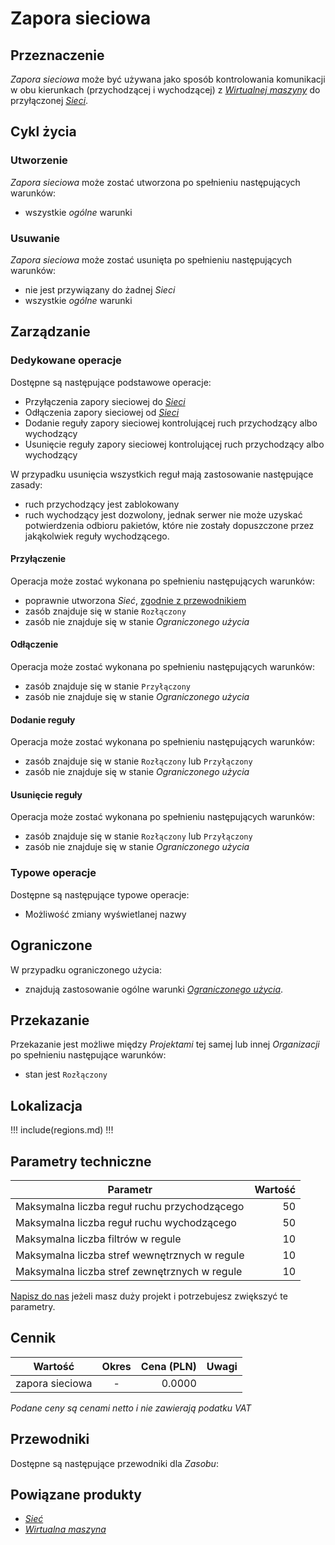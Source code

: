 # Zapora sieciowa

## Przeznaczenie

*Zapora sieciowa* może być używana jako sposób kontrolowania komunikacji w obu kierunkach (przychodzącej i wychodzącej) z *[Wirtualnej maszyny](/resource/compute/virtual-machine.md)* do przyłączonej *[Sieci](/resource/networking/network.md)*.

## Cykl życia

### Utworzenie

*Zapora sieciowa* może zostać utworzona po spełnieniu następujących warunków:

 * wszystkie *ogólne* warunki

### Usuwanie

*Zapora sieciowa* może zostać usunięta po spełnieniu następujących warunków:

 * nie jest przywiązany do żadnej *Sieci*
 * wszystkie *ogólne* warunki

## Zarządzanie

### Dedykowane operacje

Dostępne są następujące podstawowe operacje:

 * Przyłączenia zapory sieciowej do *[Sieci](/resource/networking/network.md)*
 * Odłączenia zapory sieciowej od *[Sieci](/resource/networking/network.md)*
 * Dodanie reguły zapory sieciowej kontrolującej ruch przychodzący albo wychodzący
 * Usunięcie reguły zapory sieciowej kontrolującej ruch przychodzący albo wychodzący

W przypadku usunięcia wszystkich reguł mają zastosowanie następujące zasady:

 * ruch przychodzący jest zablokowany
 * ruch wychodzący jest dozwolony, jednak serwer nie może uzyskać potwierdzenia odbioru pakietów, które nie zostały dopuszczone przez jakąkolwiek reguły wychodzącego.

#### Przyłączenie

Operacja może zostać wykonana po spełnieniu następujących warunków: 

* poprawnie utworzona *Sieć*, [zgodnie z przewodnikiem](/guide/networking/network/creating.md)
* zasób znajduje się w stanie ```Rozłączony```
* zasób nie znajduje się w stanie *Ograniczonego użycia*

#### Odłączenie

Operacja może zostać wykonana po spełnieniu następujących warunków: 

* zasób znajduje się w stanie ```Przyłączony```
* zasób nie znajduje się w stanie *Ograniczonego użycia*

#### Dodanie reguły

Operacja może zostać wykonana po spełnieniu następujących warunków: 

* zasób znajduje się w stanie ```Rozłączony``` lub ```Przyłączony```
* zasób nie znajduje się w stanie *Ograniczonego użycia*

#### Usunięcie reguły

Operacja może zostać wykonana po spełnieniu następujących warunków: 

* zasób znajduje się w stanie ```Rozłączony``` lub ```Przyłączony```
* zasób nie znajduje się w stanie *Ograniczonego użycia*

### Typowe operacje

Dostępne są następujące typowe operacje:

 * Możliwość zmiany wyświetlanej nazwy

## Ograniczone 

W przypadku ograniczonego użycia:

 * znajdują zastosowanie ogólne warunki *[Ograniczonego użycia](/platform/resource.md#ograniczonego-uzycia)*.

## Przekazanie

Przekazanie jest możliwe między *Projektami* tej samej lub innej *Organizacji* po spełnieniu następujące warunków:

 * stan jest ``Rozłączony``

## Lokalizacja

!!! include(regions.md) !!!

## Parametry techniczne

Parametr                                      | Wartość 
--------------------------------------------- | ------:
Maksymalna liczba reguł ruchu przychodzącego  | 50
Maksymalna liczba reguł ruchu wychodzącego    | 50
Maksymalna liczba filtrów w regule            | 10 
Maksymalna liczba stref wewnętrznych w regule | 10
Maksymalna liczba stref zewnętrznych w regule | 10

[Napisz do nas](/about-us/contact.md) jeżeli masz duży projekt i potrzebujesz zwiększyć te parametry.

## Cennik

Wartość         | Okres  | Cena (PLN) | Uwagi
--------------- | :----: | ---------: | ----
zapora sieciowa |   -    |     0.0000 | <!-- TODO: Add service -->

*Podane ceny są cenami netto i nie zawierają podatku VAT*

## Przewodniki

Dostępne są następujące przewodniki dla *Zasobu*:

<PageList path_re="guide/networking/firewall/"/>

## Powiązane produkty

* *[Sieć](/resource/networking/network.md)*
* *[Wirtualna maszyna](/resource/compute/virtual-machine.md)*
